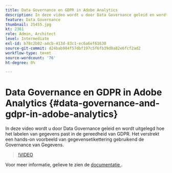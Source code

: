 ```yaml
---
title: Data Governance en GDPR in Adobe Analytics
description: In deze video wordt u door Data Governance geleid en wordt uitgelegd hoe het labelen van gegevens past in de gereedheid van GDPR. Het verstrekt een hands-on voorbeeld van gegevensetikettering gebruikend de Governance van Gegevens.
feature: Data Governance
thumbnail: 25455.jpg
kt: 2361
role: Admin, Architect
level: Intermediate
exl-id: b78c2b02-a4cb-413d-83c1-ec6a6ef61630
source-git-commit: d24bab984f57dbf197c5f6fb39d0a82e6fcf2ad2
workflow-type: tm+mt
source-wordcount: '76'
ht-degree: 0%

---
```


# Data Governance en GDPR in Adobe Analytics {#data-governance-and-gdpr-in-adobe-analytics}

In deze video wordt u door Data Governance geleid en wordt uitgelegd hoe het labelen van gegevens past in de gereedheid van GDPR. Het verstrekt een hands-on voorbeeld van gegevensetikettering gebruikend de Governance van Gegevens.

>[!VIDEO](https://video.tv.adobe.com/v/25455/?quality=12&learn=on)

Voor meer informatie, gelieve te zien de [ documentatie ](https://experienceleague.adobe.com/docs/analytics/admin/data-governance/an-gdpr-overview.html?lang=en).
